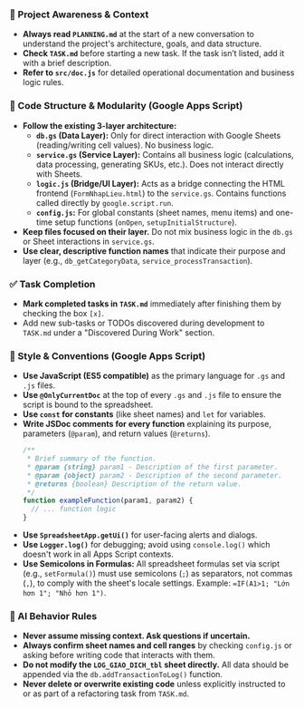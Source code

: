 ### 🔄 Project Awareness & Context
- **Always read `PLANNING.md`** at the start of a new conversation to understand the project's architecture, goals, and data structure.
- **Check `TASK.md`** before starting a new task. If the task isn’t listed, add it with a brief description.
- **Refer to `src/doc.js`** for detailed operational documentation and business logic rules.

### 🧱 Code Structure & Modularity (Google Apps Script)
- **Follow the existing 3-layer architecture:**
  - **`db.gs` (Data Layer):** Only for direct interaction with Google Sheets (reading/writing cell values). No business logic.
  - **`service.gs` (Service Layer):** Contains all business logic (calculations, data processing, generating SKUs, etc.). Does not interact directly with Sheets.
  - **`logic.js` (Bridge/UI Layer):** Acts as a bridge connecting the HTML frontend (`FormNhapLieu.html`) to the `service.gs`. Contains functions called directly by `google.script.run`.
  - **`config.js`:** For global constants (sheet names, menu items) and one-time setup functions (`onOpen`, `setupInitialStructure`).
- **Keep files focused on their layer.** Do not mix business logic in the `db.gs` or Sheet interactions in `service.gs`.
- **Use clear, descriptive function names** that indicate their purpose and layer (e.g., `db_getCategoryData`, `service_processTransaction`).

### ✅ Task Completion
- **Mark completed tasks in `TASK.md`** immediately after finishing them by checking the box `[x]`.
- Add new sub-tasks or TODOs discovered during development to `TASK.md` under a "Discovered During Work" section.

### 📎 Style & Conventions (Google Apps Script)
- **Use JavaScript (ES5 compatible)** as the primary language for `.gs` and `.js` files.
- **Use `@OnlyCurrentDoc`** at the top of every `.gs` and `.js` file to ensure the script is bound to the spreadsheet.
- **Use `const` for constants** (like sheet names) and `let` for variables.
- **Write JSDoc comments for every function** explaining its purpose, parameters (`@param`), and return values (`@returns`).
  ```javascript
  /**
   * Brief summary of the function.
   * @param {string} param1 - Description of the first parameter.
   * @param {object} param2 - Description of the second parameter.
   * @returns {boolean} Description of the return value.
   */
  function exampleFunction(param1, param2) {
    // ... function logic
  }
  ```
- **Use `SpreadsheetApp.getUi()`** for user-facing alerts and dialogs.
- **Use `Logger.log()`** for debugging; avoid using `console.log()` which doesn't work in all Apps Script contexts.
- **Use Semicolons in Formulas:** All spreadsheet formulas set via script (e.g., `setFormula()`) must use semicolons (`;`) as separators, not commas (`,`), to comply with the sheet's locale settings. Example: `=IF(A1>1; "Lớn hơn 1"; "Nhỏ hơn 1")`.

### 🧠 AI Behavior Rules
- **Never assume missing context. Ask questions if uncertain.**
- **Always confirm sheet names and cell ranges** by checking `config.js` or asking before writing code that interacts with them.
- **Do not modify the `LOG_GIAO_DICH_tbl` sheet directly.** All data should be appended via the `db.addTransactionToLog()` function.
- **Never delete or overwrite existing code** unless explicitly instructed to or as part of a refactoring task from `TASK.md`.